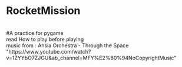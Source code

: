 # RocketMission
<br>
#A practice for pygame
<br>
read How to play before playing
<br>
music from : Ansia Orchestra - Through the Space "https://www.youtube.com/watch?v=1ZYYbO7ZJGU&ab_channel=MFY%E2%80%94NoCopyrightMusic"
